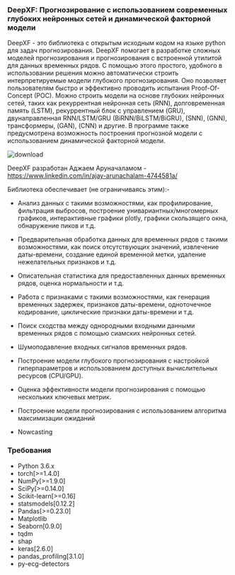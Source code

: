 ### DeepXF: Прогнозирование с использованием современных глубоких нейронных сетей и динамической факторной модели

DeepXF - это библиотека с открытым исходным кодом на языке python для задач прогнозирования. DeepXF помогает в разработке сложных моделей прогнозирования и прогнозирования с встроенной утилитой для данных временных рядов. С помощью этого простого, удобного в использовании решения можно автоматически строить интерпретируемые модели глубокого прогнозирования. Оно позволяет пользователям быстро и эффективно проводить испытания Proof-Of-Concept (POC). Можно строить модели на основе глубоких нейронных сетей, таких как рекуррентная нейронная сеть (RNN), долговременная память (LSTM), рекуррентный блок с управлением (GRU), двунаправленная RNN/LSTM/GRU (BiRNN/BiLSTM/BiGRU), (SNN), (GNN), трансформеры, (GAN), (CNN) и другие. В программе также предусмотрена возможность построения прогнозной модели с использованием динамической факторной модели.

![download](https://user-images.githubusercontent.com/113238801/203783723-70823c19-0a66-4e2b-9bb2-f9ae3145cfb1.png)

DeepXF разработан Аджаем Аруначаламом - https://www.linkedin.com/in/ajay-arunachalam-4744581a/

Библиотека обеспечивает (не ограничиваясь этим):-

- Анализ данных с такими возможностями, как профилирование, фильтрация выбросов, построение унивариантных/многомерных графиков, интерактивные графики plotly, графики скользящего окна, обнаружение пиков и т.д.

- Предварительная обработка данных для временных рядов с такими возможностями, как поиск отсутствующих значений, извлечение даты-времени, создание единой временной метки, удаление нежелательных признаков и т.д.

- Описательная статистика для предоставленных данных временных рядов, оценка нормальности и т.д.

- Работа с признаками с такими возможностями, как генерация временных задержек, признаков даты-времени, одноточечное кодирование, циклические признаки даты-времени и т.д.

- Поиск сходства между однородными входными данными временных рядов с помощью сиамских нейронных сетей.

- Шумоподавление входных сигналов временных рядов.

- Построение модели глубокого прогнозирования с настройкой гиперпараметров и использованием доступных вычислительных ресурсов (CPU/GPU).

- Оценка эффективности модели прогнозирования с помощью нескольких ключевых метрик.

- Построение модели прогнозирования с использованием алгоритма максимизации ожиданий

- Nowcasting

### Требования

- Python 3.6.x
- torch[>=1.4.0]
- NumPy[>=1.9.0]
- SciPy[>=0.14.0]
- Scikit-learn[>=0.16]
- statsmodels[0.12.2]
- Pandas[>=0.23.0]
- Matplotlib
- Seaborn[0.9.0]
- tqdm
- shap
- keras[2.6.0]
- pandas_profiling[3.1.0]
- py-ecg-detectors

